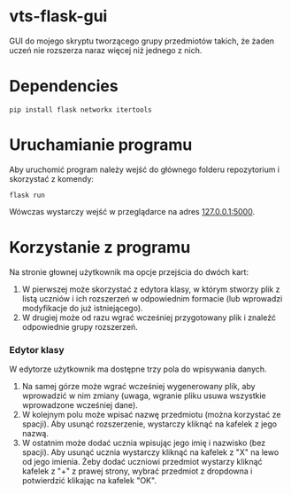 # vts-flask-gui
GUI do mojego skryptu tworzącego grupy przedmiotów takich, że żaden uczeń nie rozszerza naraz więcej niż jednego z nich.
# Dependencies
```
pip install flask networkx itertools
```
# Uruchamianie programu
Aby uruchomić program należy wejść do głównego folderu repozytorium i skorzystać z komendy:
```
flask run
```
Wówczas wystarczy wejść w przeglądarce na adres [127.0.0.1:5000](http://127.0.0.1:5000).
# Korzystanie z programu
Na stronie głownej użytkownik ma opcje przejścia do dwóch kart:
1. W pierwszej może skorzystać z edytora klasy, w którym stworzy plik z listą uczniów i ich rozszerzeń w odpowiednim formacie (lub wprowadzi modyfikacje do już istniejącego).
2. W drugiej może od razu wgrać wcześniej przygotowany plik i znaleźć odpowiednie grupy rozszerzeń.
### Edytor klasy
W edytorze użytkownik ma dostępne trzy pola do wpisywania danych.
1. Na samej górze może wgrać wcześniej wygenerowany plik, aby wprowadzić w nim zmiany (uwaga, wgranie pliku usuwa wszystkie wprowadzone wcześniej dane).
2. W kolejnym polu może wpisać nazwę przedmiotu (można korzystać ze spacji). Aby usunąć rozszerzenie, wystarczy kliknąć na kafelek z jego nazwą.
3. W ostatnim może dodać ucznia wpisując jego imię i nazwisko (bez spacji). Aby usunąć ucznia wystarczy kliknąć na kafelek z "X" na lewo od jego imienia.
Żeby dodać uczniowi przedmiot wystarzy kliknąć kafelek z "+" z prawej strony, wybrać przedmiot z dropdowna i potwierdzić klikając na kafelek "OK".
